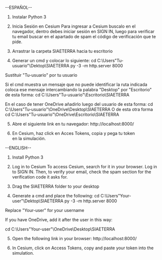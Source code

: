 --ESPAÑOL--
1. Instalar Python 3 

2. Inicia Sesión en Cesium
Para ingresar a Cesium buscalo en el navegador,
dentro debes iniciar sesión en SIGN IN, luego para 
verificar tu email buscar en el apartado de spam 
el código de verificación que te pide.

3. Arrastrar la carpeta SIAETERRA hacia tu escritorio

4. Generar un cmd y colocar lo siguiente: 
cd C:\Users\"Tu-usuario"\Dektop\SIAETERRA
py -3 -m http.server 8000

Sustituir "Tu-usuario" por tu usuario

Si el cmd muestra un mensaje que no puede identificar la ruta indicada coloca ese mensaje intercambiando la palabra "Desktop" por "Escritorio" de esta forma: cd C:\Users\"Tu-usuario"\Escritorio\SIAETERRA

En el caso de tener OneDrive añadirlo luego del usuario de esta forma: 
cd C:\Users\"Tu-usuario"\OneDrive\Desktop\SIAETERRA
O de esta otra forma
cd C:\Users\"Tu-usuario"\OneDrive\Escritorio\SIAETERRA

5. Abre el siguiente link en tu navegador:
http://localhost:8000/

6. En Cesium, haz click en Acces Tokens, copia y pega tu token en la simulación.



--ENGLISH--

1. Install Python 3

2. Log in to Cesium
To access Cesium, search for it in your browser.
Log in to SIGN IN. Then, to verify your email, check the spam section
for the verification code it asks for.

3. Drag the SIAETERRA folder to your desktop

4. Generate a cmd and place the following:
cd C:\Users\"Your-user"\Dektop\SIAETERRA
py -3 -m http.server 8000

Replace "Your-user" for your username

If you have OneDrive, add it after the user in this way:

cd C:\Users\"Your-user"\OneDrive\Desktop\SIAETERRA

5. Open the following link in your browser:
http://localhost:8000/

6. In Cesium, click on Access Tokens, copy and paste your token into the simulation.
